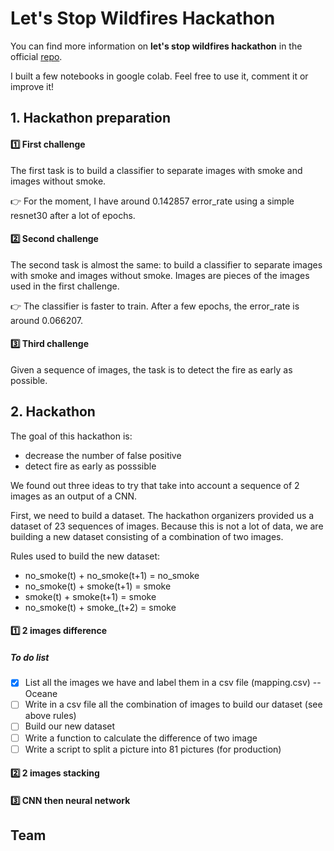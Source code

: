 # Let's Stop Wildfires Hackathon

You can find more information on **let's stop wildfires hackathon** in the official [repo]( https://github.com/aiformankind/lets-stop-wildfires-hackathon).

I built a few notebooks in google colab. Feel free to use it, comment it or improve it!

## 1. Hackathon preparation

#### :one: First challenge
The first task is to build a classifier to separate images with smoke and images without smoke.

:point_right: For the moment, I have around 0.142857 error_rate using a simple resnet30 after a lot of epochs.

#### :two: Second challenge
The second task is almost the same: to build a classifier to separate images with smoke and images without smoke. Images are pieces of the images used in the first challenge.

:point_right: The classifier is faster to train. After a few epochs, the error_rate is around 0.066207.

#### :three: Third challenge
Given a sequence of images, the task is to detect the fire as early as possible.

## 2. Hackathon

The goal of this hackathon is:
- decrease the number of false positive
- detect fire as early as posssible

We found out three ideas to try that take into account a sequence of 2 images as an output of a CNN.

First, we need to build a dataset. The hackathon organizers provided us a dataset of 23 sequences of images. Because this is not a lot of data, we are building a new dataset consisting of a combination of two images.

Rules used to build the new dataset:
- no_smoke(t) + no_smoke(t+1) = no_smoke
- no_smoke(t) + smoke(t+1) = smoke
- smoke(t) + smoke(t+1) = smoke
- no_smoke(t) + smoke_(t+2) = smoke

#### :one: 2 images difference

##### To do list

- [x] List all the images we have and label them in a csv file (mapping.csv) -- Oceane
- [ ] Write in a csv file all the combination of images to build our dataset (see above rules)
- [ ] Build our new dataset
- [ ] Write a function to calculate the difference of two image
- [ ] Write a script to split a picture into 81 pictures (for production)

#### :two: 2 images stacking

#### :three: CNN then neural network



## Team